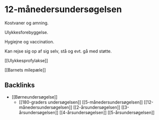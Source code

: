 # 12-månedersundersøgelsen
Kostvaner og amning.

Ulykkesforebyggelse.

Hygiejne og vaccination.

Kan rejse sig op af sig selv, stå og evt. gå med støtte.

[[Ulykkesprofylakse]]

[[Barnets milepæle]]

## Backlinks
* [[Børneundersøgelse]]
	* [[180-graders undersøgelsen]]
[[5-månedersundersøgelsen]]
[[12-månedersundersøgelsen]]
[[2-årsundersøgelsen]]
[[3-årsundersøgelsen]]
[[4-årsundersøgelsen]]
[[5-årsundersøgelsen]]

<!-- #anki/tag/med/gp #anki/deck/Medicine -->

<!-- {BearID:0DC14867-A02F-4F21-A679-70101775C0DF-76574-000098520DC85674} -->
